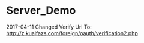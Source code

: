 # Server_Demo

2017-04-11
Changed Verify Url To: http://z.kuaifazs.com/foreign/oauth/verification2.php
